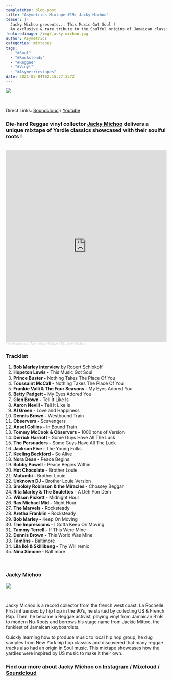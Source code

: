 ```yaml
---
templateKey: blog-post
title: "Asymetrics Mixtape #19: Jacky Michoo"
teaser: |-
  Jacky Michoo presents... This Music Got Soul !
  An exclusive & rare tribute to the Soulful origins of Jamaican classics.
featuredimage: /img/jacky-michoo.jpg
author: Asymetrics
categories: mixtapes
tags:
  - "#Soul"
  - "#Rocksteady"
  - "#Reggae"
  - "#Vinyl"
  - "#Asymetricstapes"
date: 2021-05-04T02:15:27.257Z
---
```

![](/img/theasymetrics_jacky_michoo_1.jpg)

<br>

Direct Links: [Soundcloud](https://soundcloud.com/the-asymetrics/asymetrics-mixtape-19-jacky-michoo) / [Youtube](https://www.youtube.com/watch?v=B03ZmLVdqtU)

### Die-hard Reggae vinyl collector [Jacky Michoo](https://www.facebook.com/jackymichoo) delivers a unique mixtape of Yardie classics showcased with their soulful roots !

<br>

<iframe width="100%" height="600" scrolling="no" frameborder="no" allow="autoplay" src="https://w.soundcloud.com/player/?url=https%3A//api.soundcloud.com/tracks/1042065139&color=%23ff5500&auto_play=false&hide_related=false&show_comments=true&show_user=true&show_reposts=false&show_teaser=true&visual=true"></iframe><div style="font-size: 10px; color: #cccccc;line-break: anywhere;word-break: normal;overflow: hidden;white-space: nowrap;text-overflow: ellipsis; font-family: Interstate,Lucida Grande,Lucida Sans Unicode,Lucida Sans,Garuda,Verdana,Tahoma,sans-serif;font-weight: 100;"><a href="https://soundcloud.com/the-asymetrics" title="The Asymetrics" target="_blank" style="color: #cccccc; text-decoration: none;">The Asymetrics</a> · <a href="https://soundcloud.com/the-asymetrics/asymetrics-mixtape-19-jacky-michoo" title="Asymetrics Mixtape #19: Jacky Michoo" target="_blank" style="color: #cccccc; text-decoration: none;">Asymetrics Mixtape #19: Jacky Michoo</a></div>

### Tracklist

1. **Bob Marley interview** by Robert Schlokoff
2. **Hopeton Lewis -** This Music Got Soul
3. **Prince Buster -** Nothing Takes The Place Of You
4. **Toussaint McCall -** Nothing Takes The Place Of You
5. **Frankie Valli & The Four Seasons -** My Eyes Adored You
6. **Betty Padgett -** My Eyes Adored You
7. **Glen Brown -** Tell It Like Is
8. **Aaron Nevill -** Tell It Like Is
9. **Al Green -** Love and Happiness
10. **Dennis Brown -** Westbound Train
11. **Observers -** Scavengers
12. **Ansel Collins -** In Bound Train
13. **Tommy McCook & Observers -** 1000 tons of Version
14. **Derrick Harriott -** Some Guys Have All The Luck
15. **The Persuaders -** Some Guys Have All The Luck
16. **Jackson Five -** The Young Folks
17. **Keeling Beckford -** So Alive
18. **Nora Dean -** Peace Begins
19. **Bobby Powell -** Peace Begins Within
20. **Hot Chocolate -** Brother Louie
21. **Matumbi -** Brother Louie
22. **Unknown DJ -** Brother Louie Version
23. **Smokey Robinson & the Miracles -** Chossey Beggar
24. **Rita Marley & The Soulettes -** A Deh Pon Dem
25. **Wilson Pickett -** Midnight Hour
26. **Ras Michael Mid -** Night Hour
27. **The Marvels -** Rocksteady
28. **Aretha Franklin -** Rocksteady
29. **Bob Marley -** Keep On Moving
30. **The Impressions -** I Gotta Keep On Moving
31. **Tammy Terrell -** If This Were Mine
32. **Dennis Brown -** This World Was Mine
33. **Tamlins -** Baltimore
34. **Lila Iké & Skillibeng -** Thy Will remix
35. **Nina Simone -** Baltimore

<br>

### Jacky Michoo

![](/img/theasymetrics_jacky_michoo_2.jpg)

<br>

Jacky Michoo is a record collector from the french west coast, La Rochelle. First influenced by hip hop in the 90’s, he started by collecting US & French Rap. Then, he became a Reggae activist, playing vinyl from Jamaican R’nB to modern Nu-Roots and borrows his stage name from Jackie Mittoo, the funkiest of Jamaican keyboardists.

Quickly learning how to produce music to local hip hop group, he dug samples from New York hip hop classics and discovered that many reggae tracks also had an origin in Soul music. This mixtape showcases how the yardies were inspired by US music to make it their own.

### Find our more about Jacky Michoo on [Instagram](https://www.instagram.com/jackymichoo/) / [Mixcloud](https://www.mixcloud.com/jackiemichou/) / [Soundcloud](https://soundcloud.com/jackie-michou)